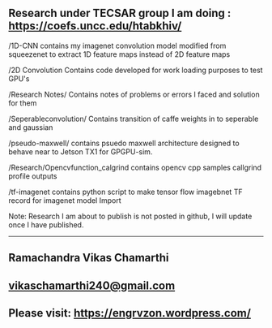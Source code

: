 Research under TECSAR group I am doing : https://coefs.uncc.edu/htabkhiv/
------------------------------------------------------------------------------

/1D-CNN contains my imagenet convolution model modified from squeezenet to extract 1D feature maps instead of 2D feature maps

/2D Convolution Contains code developed for work loading purposes to test GPU's

/Research Notes/ Contains notes of problems or errors I faced and solution for them 

/Seperableconvolution/ Contains  transition of caffe weights in to seperable and gaussian

/pseudo-maxwell/ contains psuedo maxwell architecture designed to behave near to Jetson TX1 for GPGPU-sim.

/Research/Opencvfunction_calgrind contains opencv cpp samples callgrind profile outputs

/tf-imagenet contains python script to make tensor flow imagebnet TF record for imagenet model Import 

Note: Research I am about to publish is not posted in github, I will update once I have published.

----------------------------
Ramachandra Vikas Chamarthi
----------------------------
vikaschamarthi240@gmail.com
----------------------------

Please visit: https://engrvzon.wordpress.com/
---------------------------------------------
